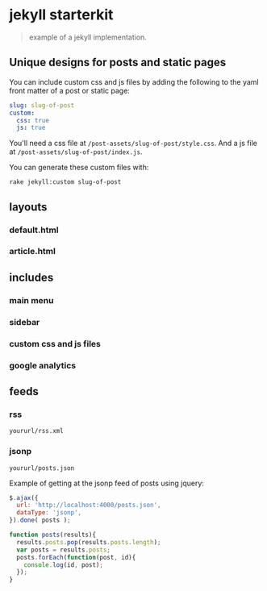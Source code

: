 # jekyll starterkit
> example of a jekyll implementation.

## Unique designs for posts and static pages
You can include custom css and js files by adding the following to the yaml front matter of a post or static page:
```yaml
slug: slug-of-post
custom:  
  css: true  
  js: true
```

You'll need a css file at ```/post-assets/slug-of-post/style.css```.
And a js file at ```/post-assets/slug-of-post/index.js```.

You can generate these custom files with:
```
rake jekyll:custom slug-of-post
```

## layouts
### default.html

### article.html


## includes
### main menu

### sidebar

### custom css and js files

### google analytics


## feeds

### rss
    yoururl/rss.xml

### jsonp
    yoururl/posts.json

Example of getting at the jsonp feed of posts using jquery:

```javascript
$.ajax({
  url: 'http://localhost:4000/posts.json',
  dataType: 'jsonp',
}).done( posts );

function posts(results){
  results.posts.pop(results.posts.length);
  var posts = results.posts;
  posts.forEach(function(post, id){
    console.log(id, post);
  });
}
```